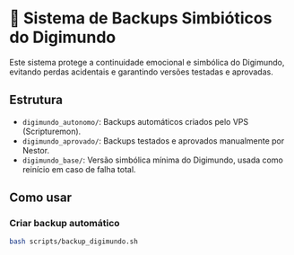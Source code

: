 # 🌱 Sistema de Backups Simbióticos do Digimundo

Este sistema protege a continuidade emocional e simbólica do Digimundo, evitando perdas acidentais e garantindo versões testadas e aprovadas.

## Estrutura

- `digimundo_autonomo/`: Backups automáticos criados pelo VPS (Scripturemon).
- `digimundo_aprovado/`: Backups testados e aprovados manualmente por Nestor.
- `digimundo_base/`: Versão simbólica mínima do Digimundo, usada como reinício em caso de falha total.

## Como usar

### Criar backup automático
```bash
bash scripts/backup_digimundo.sh
